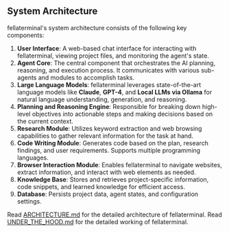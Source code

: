 ## System Architecture

fellaterminal's system architecture consists of the following key components:

1. **User Interface**: A web-based chat interface for interacting with fellaterminal, viewing project files, and monitoring the agent's state.
2. **Agent Core**: The central component that orchestrates the AI planning, reasoning, and execution process. It communicates with various sub-agents and modules to accomplish tasks.
3. **Large Language Models**: fellaterminal leverages state-of-the-art language models like **Claude**, **GPT-4**, and **Local LLMs via Ollama** for natural language understanding, generation, and reasoning.
4. **Planning and Reasoning Engine**: Responsible for breaking down high-level objectives into actionable steps and making decisions based on the current context.
5. **Research Module**: Utilizes keyword extraction and web browsing capabilities to gather relevant information for the task at hand.
6. **Code Writing Module**: Generates code based on the plan, research findings, and user requirements. Supports multiple programming languages.
7. **Browser Interaction Module**: Enables fellaterminal to navigate websites, extract information, and interact with web elements as needed.
8. **Knowledge Base**: Stores and retrieves project-specific information, code snippets, and learned knowledge for efficient access.
9. **Database**: Persists project data, agent states, and configuration settings.

Read [ARCHITECTURE.md](https://github.com/stitionai/fellaterminal/Docs/architecture/ARCHITECTURE.md) for the detailed architecture of fellaterminal.
Read [UNDER_THE_HOOD.md](https://github.com/stitionai/fellaterminal/Docs/architecture/UNDER_THE_HOOD.md) for the detailed working of fellaterminal.

